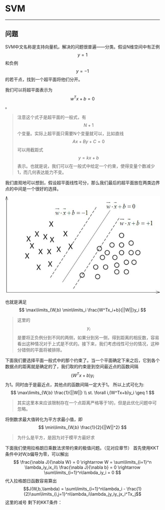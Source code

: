 # SVM

---

## 问题

SVM中文名称是支持向量机，解决的问题很普遍——分类。假设N维空间中有正例$$y = 1$$和负例$$y=-1$$的若干点，找到一个超平面将他们分开。

我们可以将超平面表示为$$w^Tx+b=0$$。

> 注意这个式子是超平面的一般式，有$$N+1$$个变量。实际上超平面只需要N个变量就可以，比如直线$$Ax + By + C = 0$$可以用截距式$$y = kx +b$$表示。也就是说，我们可以在一般式中给定一个约束，使得变量个数减少1，而几何表达能力不变。

我们直观地可以想到，假设超平面线性可分，那么我们最后的超平面放在两类边界点的中间是一个很好的选择。

![](/assets/20140829134548371.jpeg)

也就是满足
$$
\max\limits_{W,b} \min\limits_i \frac{W^Tx_i+b}{||W||}y_i
$$
> 这里的$$y_i$$是要将正负例分到不同的两侧，如果分到另一侧，得到距离的相反数，容易看出这种情况对于上式是不优的。接下来，我们考虑线性可分的情况，这种分错侧的平面将被排除。

下面我们要选择平面一般式中的那个约束了。当一个平面确定下来之后，它到各个数据点的距离就是确定的了，我们取的约束是到空间最近点的函数间隔$$(W^Tx+b)y_i $$为1。同时由于是最近点，其他点的函数间隔一定大于1。
所以上式可化为:
$$
\max\limits_{W,b} \frac{1}{||W||}
\\
st. \forall i,(W^Tx+b)y_i \geq 1
$$
> 其实这里本来应该限制存在一个点距离严格等于1的，但是此优化问题中可忽略。

将倒数求最大值转化为平方求最小值，即
$$
\min\limits_{W,b} \frac{1}{2}{||W||^2}
$$
>为什么是平方，是因为对于模平方最好求

下面我们使用拉格朗日乘数法求带约束的极值问题。（见对应章节）
首先使用KKT条件中对W,b偏导为零，可以解出
$$
\frac{\nabla J}{\nabla W} = 0 \rightarrow W = \sum\limits_{i=1}^n \lambda_iy_ix_i\\
\frac{\nabla J}{\nabla b} = 0 \rightarrow \sum\limits_{i=1}^n\lambda_iy_i = 0
$$
代入拉格朗日函数容易算出
$$J(W,b,\lambda) = \sum\limits_{i=1}^n\lambda_i - \frac{1}{2}\sum\limits_{i,j=1}^n\lambda_i\lambda_jy_iy_jx_i^Tx_j$$
这里的减号
剩下的KKT条件：
